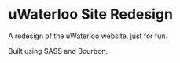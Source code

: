 uWaterloo Site Redesign
============

A redesign of the uWaterloo website, just for fun.

Built using SASS and Bourbon. 